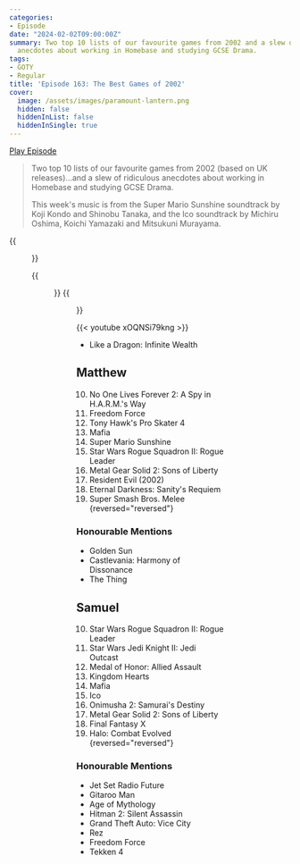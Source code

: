 ```yaml
---
categories:
- Episode
date: "2024-02-02T09:00:00Z"
summary: Two top 10 lists of our favourite games from 2002 and a slew of ridiculous
  anecdotes about working in Homebase and studying GCSE Drama.
tags:
- GOTY
- Regular
title: 'Episode 163: The Best Games of 2002'
cover: 
  image: /assets/images/paramount-lantern.png
  hidden: false
  hiddenInList: false
  hiddenInSingle: true
---
```


[Play Episode](https://www.patreon.com/posts/episode-163-best-97661870)
> Two top 10 lists of our favourite games from 2002 (based on UK releases)...and a slew of ridiculous anecdotes about working in Homebase and studying GCSE Drama. 
>
>This week's music is from the Super Mario Sunshine soundtrack by Koji Kondo and Shinobu Tanaka, and the Ico soundtrack by Michiru Oshima, Koichi Yamazaki and Mitsukuni Murayama.

{{<figure 
    src="/assets/images/paramount-lantern.png" 
    caption="Image Credit: Bumster" 
    alt="Paramount Lantern">}}

{{<figure 
    src="/assets/images/cheers-tweet-1.png" 
    alt="Cheers Tweet 1" >}}
{{<figure 
    src="/assets/images/cheers-tweet-2.png" 
    alt="Cheers Tweet 2" >}}

{{< youtube xOQNSi79kng >}}

- Like a Dragon: Infinite Wealth

## Matthew

10. No One Lives Forever 2: A Spy in H.A.R.M.'s Way
9. Freedom Force
8. Tony Hawk's Pro Skater 4
7. Mafia
6. Super Mario Sunshine
5. Star Wars Rogue Squadron II: Rogue Leader
4. Metal Gear Solid 2: Sons of Liberty
3. Resident Evil (2002)
2. Eternal Darkness: Sanity's Requiem
1. Super Smash Bros. Melee
{reversed="reversed"}

### Honourable Mentions

- Golden Sun
- Castlevania: Harmony of Dissonance
- The Thing

## Samuel

10. Star Wars Rogue Squadron II: Rogue Leader
9. Star Wars Jedi Knight II: Jedi Outcast
8. Medal of Honor: Allied Assault
7. Kingdom Hearts
6. Mafia
5. Ico
4. Onimusha 2: Samurai's Destiny
3. Metal Gear Solid 2: Sons of Liberty
2. Final Fantasy X
1. Halo: Combat Evolved
{reversed="reversed"}

### Honourable Mentions

- Jet Set Radio Future
- Gitaroo Man
- Age of Mythology
- Hitman 2: Silent Assassin
- Grand Theft Auto: Vice City
- Rez
- Freedom Force
- Tekken 4